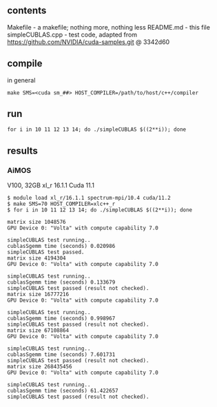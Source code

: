 ## contents

Makefile - a makefile; nothing more, nothing less
README.md - this file
simpleCUBLAS.cpp - test code, adapted from https://github.com/NVIDIA/cuda-samples.git @ 3342d60

## compile

in general

```
make SMS=<cuda sm_##> HOST_COMPILER=/path/to/host/c++/compiler
```

## run

```
for i in 10 11 12 13 14; do ./simpleCUBLAS $((2**i)); done
```

## results

### AiMOS

V100, 32GB
xl_r 16.1.1
Cuda 11.1

```
$ module load xl_r/16.1.1 spectrum-mpi/10.4 cuda/11.2
$ make SMS=70 HOST_COMPILER=xlc++_r
$ for i in 10 11 12 13 14; do ./simpleCUBLAS $((2**i)); done

matrix size 1048576
GPU Device 0: "Volta" with compute capability 7.0

simpleCUBLAS test running..
cublasSgemm time (seconds) 0.020986
simpleCUBLAS test passed.
matrix size 4194304
GPU Device 0: "Volta" with compute capability 7.0

simpleCUBLAS test running..
cublasSgemm time (seconds) 0.133679
simpleCUBLAS test passed (result not checked).
matrix size 16777216
GPU Device 0: "Volta" with compute capability 7.0

simpleCUBLAS test running..
cublasSgemm time (seconds) 0.998967
simpleCUBLAS test passed (result not checked).
matrix size 67108864
GPU Device 0: "Volta" with compute capability 7.0

simpleCUBLAS test running..
cublasSgemm time (seconds) 7.601731
simpleCUBLAS test passed (result not checked).
matrix size 268435456
GPU Device 0: "Volta" with compute capability 7.0

simpleCUBLAS test running..
cublasSgemm time (seconds) 61.422657
simpleCUBLAS test passed (result not checked).
```
